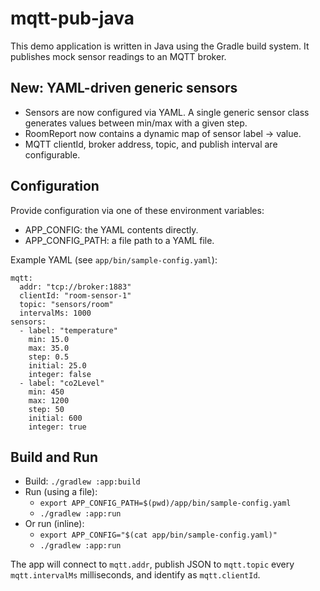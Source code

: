 # mqtt-pub-java
This demo application is written in Java using the Gradle build system. It publishes mock sensor readings to an MQTT broker.

## New: YAML-driven generic sensors
- Sensors are now configured via YAML. A single generic sensor class generates values between min/max with a given step.
- RoomReport now contains a dynamic map of sensor label -> value.
- MQTT clientId, broker address, topic, and publish interval are configurable.

## Configuration
Provide configuration via one of these environment variables:
- APP_CONFIG: the YAML contents directly.
- APP_CONFIG_PATH: a file path to a YAML file.

Example YAML (see `app/bin/sample-config.yaml`):

```
mqtt:
  addr: "tcp://broker:1883"
  clientId: "room-sensor-1"
  topic: "sensors/room"
  intervalMs: 1000
sensors:
  - label: "temperature"
    min: 15.0
    max: 35.0
    step: 0.5
    initial: 25.0
    integer: false
  - label: "co2Level"
    min: 450
    max: 1200
    step: 50
    initial: 600
    integer: true
```

## Build and Run
- Build: `./gradlew :app:build`
- Run (using a file):
  - `export APP_CONFIG_PATH=$(pwd)/app/bin/sample-config.yaml`
  - `./gradlew :app:run`
- Or run (inline):
  - `export APP_CONFIG="$(cat app/bin/sample-config.yaml)"`
  - `./gradlew :app:run`

The app will connect to `mqtt.addr`, publish JSON to `mqtt.topic` every `mqtt.intervalMs` milliseconds, and identify as `mqtt.clientId`.
